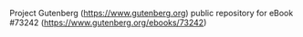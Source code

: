 Project Gutenberg (https://www.gutenberg.org) public repository for
eBook #73242 (https://www.gutenberg.org/ebooks/73242)

